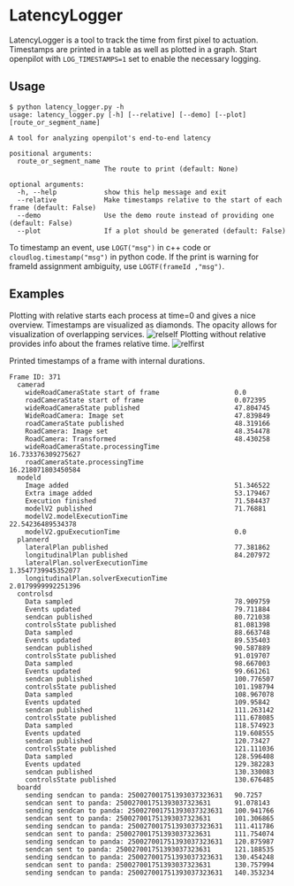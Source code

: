 # LatencyLogger

LatencyLogger is a tool to track the time from first pixel to actuation. Timestamps are printed in a table as well as plotted in a graph. Start openpilot with `LOG_TIMESTAMPS=1` set to enable the necessary logging.

## Usage

```
$ python latency_logger.py -h
usage: latency_logger.py [-h] [--relative] [--demo] [--plot] [route_or_segment_name]

A tool for analyzing openpilot's end-to-end latency

positional arguments:
  route_or_segment_name
                        The route to print (default: None)

optional arguments:
  -h, --help            show this help message and exit
  --relative            Make timestamps relative to the start of each frame (default: False)
  --demo                Use the demo route instead of providing one (default: False)
  --plot                If a plot should be generated (default: False)
```
To timestamp an event, use `LOGT("msg")` in c++ code or `cloudlog.timestamp("msg")` in python code. If the print is warning for frameId assignment ambiguity, use `LOGTF(frameId ,"msg")`.

## Examples
Plotting with relative starts each process at time=0 and gives a nice overview. Timestamps are visualized as diamonds. The opacity allows for visualization of overlapping services.
![relself](https://user-images.githubusercontent.com/42323981/161629832-c6f28874-4b0b-437a-961e-d80adbf8dd97.png)
Plotting without relative provides info about the frames relative time. 
![relfirst](https://user-images.githubusercontent.com/42323981/161629886-3283e7c8-1bb0-4f3c-bede-4ceac1d2e140.png)


Printed timestamps of a frame with internal durations.
```
Frame ID: 371
  camerad
    wideRoadCameraState start of frame                   0.0
    roadCameraState start of frame                       0.072395
    wideRoadCameraState published                        47.804745
    WideRoadCamera: Image set                            47.839849
    roadCameraState published                            48.319166
    RoadCamera: Image set                                48.354478
    RoadCamera: Transformed                              48.430258
    wideRoadCameraState.processingTime                   16.733376309275627
    roadCameraState.processingTime                       16.218071803450584
  modeld
    Image added                                          51.346522
    Extra image added                                    53.179467
    Execution finished                                   71.584437
    modelV2 published                                    71.76881
    modelV2.modelExecutionTime                           22.54236489534378
    modelV2.gpuExecutionTime                             0.0
  plannerd
    lateralPlan published                                77.381862
    longitudinalPlan published                           84.207972
    lateralPlan.solverExecutionTime                      1.3547739945352077
    longitudinalPlan.solverExecutionTime                 2.0179999992251396
  controlsd
    Data sampled                                         78.909759
    Events updated                                       79.711884
    sendcan published                                    80.721038
    controlsState published                              81.081398
    Data sampled                                         88.663748
    Events updated                                       89.535403
    sendcan published                                    90.587889
    controlsState published                              91.019707
    Data sampled                                         98.667003
    Events updated                                       99.661261
    sendcan published                                    100.776507
    controlsState published                              101.198794
    Data sampled                                         108.967078
    Events updated                                       109.95842
    sendcan published                                    111.263142
    controlsState published                              111.678085
    Data sampled                                         118.574923
    Events updated                                       119.608555
    sendcan published                                    120.73427
    controlsState published                              121.111036
    Data sampled                                         128.596408
    Events updated                                       129.382283
    sendcan published                                    130.330083
    controlsState published                              130.676485
  boardd
    sending sendcan to panda: 250027001751393037323631   90.7257
    sendcan sent to panda: 250027001751393037323631      91.078143
    sending sendcan to panda: 250027001751393037323631   100.941766
    sendcan sent to panda: 250027001751393037323631      101.306865
    sending sendcan to panda: 250027001751393037323631   111.411786
    sendcan sent to panda: 250027001751393037323631      111.754074
    sending sendcan to panda: 250027001751393037323631   120.875987
    sendcan sent to panda: 250027001751393037323631      121.188535
    sending sendcan to panda: 250027001751393037323631   130.454248
    sendcan sent to panda: 250027001751393037323631      130.757994
    sending sendcan to panda: 250027001751393037323631   140.353234
```
